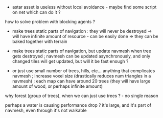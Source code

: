 
- astar asset is useless without local avoidance - maybe find some script on net which can do it ?

how to solve problem with blocking agents ?

- make trees static parts of navigation : they will never be destroyed => will have infinite amount of resource - can be easily done => they can be baked together with terrain

- make trees static parts of navigation, but update navmesh when tree gets destroyed ; navmesh can be updated asynchronously, and only changed tiles will get updated, but will it be fast enough ?

- or just use small number of trees, hills, etc... anything that complicates navmesh ; increase voxel size (drastically reduces num triangles in a navmesh) ; each map can have around 20 trees (they will have large amount of wood, or perhaps infinite amount)

why forest (group of trees), when we can just use trees ? - no single reason

perhaps a water is causing performance drop ? it's large, and it's part of navmesh, even through it's not walkable

